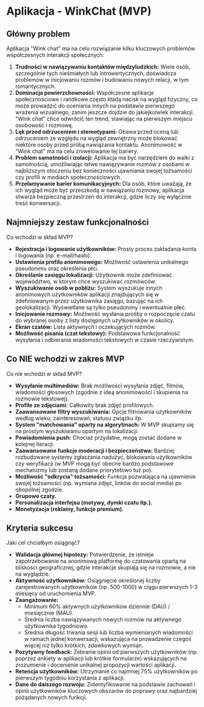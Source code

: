 # Aplikacja - WinkChat (MVP)

## Główny problem

Aplikacja "Wink chat" ma na celu rozwiązanie kilku kluczowych problemów współczesnych interakcji społecznych:

1.  **Trudności w nawiązywaniu kontaktów międzyludzkich:** Wiele osób, szczególnie tych nieśmiałych lub introwertycznych, doświadcza problemów w inicjowaniu rozmów i budowaniu nowych relacji, w tym romantycznych.
2.  **Dominacja powierzchowności:** Współczesne aplikacje społecznościowe i randkowe często kładą nacisk na wygląd fizyczny, co może prowadzić do oceniania innych na podstawie pierwszego wrażenia wizualnego, zanim jeszcze dojdzie do jakiejkolwiek interakcji. "Wink chat" chce odwrócić ten trend, stawiając na pierwszym miejscu osobowość i rozmowę.
3.  **Lęk przed odrzuceniem i stereotypami:** Obawa przed oceną lub odrzuceniem ze względu na wygląd zewnętrzny może blokować niektóre osoby przed próbą nawiązania kontaktu. Anonimowość w "Wink chat" ma na celu zniwelowanie tej bariery.
4.  **Problem samotności i izolacji:** Aplikacja ma być narzędziem do walki z samotnością, umożliwiając łatwe nawiązywanie rozmów z osobami w najbliższym otoczeniu bez konieczności ujawniania swojej tożsamości czy profili w mediach społecznościowych.
5.  **Przełamywanie barier komunikacyjnych:** Dla osób, które uważają, że ich wygląd może być przeszkodą w nawiązaniu rozmowy, aplikacja stwarza bezpieczną przestrzeń do interakcji, gdzie liczy się wyłącznie treść konwersacji.

## Najmniejszy zestaw funkcjonalności

Co wchodzi w skład MVP?

- **Rejestracja i logowanie użytkowników:** Prosty proces zakładania konta i logowania (np. e-mail/hasło).
- **Ustawienia profilu anonimowego:** Możliwość ustawienia unikalnego pseudonimu oraz określenia płci.
- **Określanie zasięgu lokalizacji:** Użytkownik może zdefiniować województwo, w którym chce wyszukiwać rozmówców.
- **Wyszukiwanie osób w pobliżu:** System wyszukuje innych anonimowych użytkowników aplikacji znajdujących się w zdefiniowanym przez użytkownika zasięgu, bazując na ich geolokalizacji. Wyświetlane są tylko pseudonimy i ewentualnie płeć.
- **Inicjowanie rozmowy:** Możliwość wysłania prośby o rozpoczęcie czatu do wybranej osoby z listy dostępnych użytkowników w okolicy.
- **Ekran czatów:** Lista aktywnych i oczekujących rozmów.
- **Możliwość pisania (czat tekstowy):** Podstawowa funkcjonalność wysyłania i odbierania wiadomości tekstowych w czasie rzeczywistym.

## Co NIE wchodzi w zakres MVP

Co nie wchodzi w skład MVP?

- **Wysyłanie multimediów:** Brak możliwości wysyłania zdjęć, filmów, wiadomości głosowych (zgodnie z ideą anonimowości i skupienia na rozmowie tekstowej).
- **Profile ze zdjęciami:** Całkowity brak zdjęć profilowych.
- **Zaawansowane filtry wyszukiwania:** Opcje filtrowania użytkowników według wieku, zainteresowań, statusu związku itp.
- **System "matchowania" oparty na algorytmach:** W MVP skupiamy się na prostym wyszukiwaniu opartym na lokalizacji.
- **Powiadomienia push:** Chociaż przydatne, mogą zostać dodane w kolejnej iteracji.
- **Zaawansowane funkcje moderacji i bezpieczeństwa:** Bardziej rozbudowane systemy zgłaszania nadużyć, blokowania użytkowników czy weryfikacji (w MVP mogą być obecne bardzo podstawowe mechanizmy lub zostaną dodane priorytetowo tuż po).
- **Możliwość "odkrycia" tożsamości:** Funkcja pozwalająca na ujawnienie swojej tożsamości (np. wymiana zdjęć, linków do social media) po obopólnej zgodzie.
- **Grupowe czaty.**
- **Personalizacja interfejsu (motywy, dymki czatu itp.).**
- **Monetyzacja (reklamy, funkcje premium).**

## Kryteria sukcesu

Jaki cel chciałbym osiągnąć?

- **Walidacja głównej hipotezy:** Potwierdzenie, że istnieje zapotrzebowanie na anonimową platformę do czatowania opartą na bliskości geograficznej, gdzie interakcje skupiają się na rozmowie, a nie na wyglądzie.
- **Aktywność użytkowników:** Osiągnięcie określonej liczby zarejestrowanych użytkowników (np. 500-1000) w ciągu pierwszych 1-3 miesięcy od uruchomienia MVP.
- **Zaangażowanie:**
  - Minimum 60% aktywnych użytkowników dziennie (DAU) / miesięcznie (MAU).
  - Średnia liczba nawiązywanych nowych rozmów na aktywnego użytkownika tygodniowo.
  - Średnia długość trwania sesji lub liczba wymienianych wiadomości w ramach jednej konwersacji, wskazująca na prowadzenie czegoś więcej niż tylko krótkich, zdawkowych wymian.
- **Pozytywny feedback:** Zebranie opinii od pierwszych użytkowników (np. poprzez ankiety w aplikacji lub krótkie formularze) wskazujących na zrozumienie i docenienie unikalnej propozycji wartości aplikacji.
- **Retencja użytkowników:** Utrzymanie co najmniej 75% użytkowników po pierwszym tygodniu korzystania z aplikacji.
- **Dane do dalszego rozwoju:** Zidentyfikowanie na podstawie zachowań i opinii użytkowników kluczowych obszarów do poprawy oraz najbardziej pożądanych nowych funkcji.
